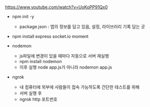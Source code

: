 https://www.youtube.com/watch?v=UoKoPP91Qx0



- npm init -y
  - package.json : 앱의 정보를 담고 있음, 설정, 라이브러리 기록 담는 곳

- npm install express socket.io moment



- nodemon
  - js파일에 변경이 있을 때마다 자동으로 서버 재실행
  - npm install nodemon
  - 이후 실행 node app.js가 아니라 nodemon app.js



- ngrok
  - 내 컴퓨터에 외부에 사람들이 접속 가능하도록 간단한 테스트를 위해
  - 서버 실행 후 
  - ngrok http 포트번호